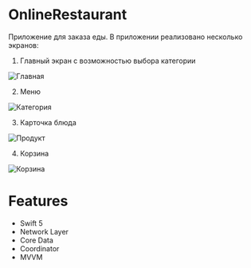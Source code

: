 # OnlineRestaurant

Приложение для заказа еды. В приложении реализовано несколько экранов:

1. Главный экран с возможностью выбора категории

![Главная](https://github.com/Yakendi/OnlineRestaurant/assets/108186757/688f4c9e-b2f4-4086-92b3-b5654eac4471)

2. Меню

![Категория](https://github.com/Yakendi/OnlineRestaurant/assets/108186757/4bbd88af-1755-4696-859e-34084e27df32)

3. Карточка блюда

![Продукт](https://github.com/Yakendi/OnlineRestaurant/assets/108186757/9a067364-8448-41ce-a158-f954cf2b1129)

4. Корзина

![Корзина](https://github.com/Yakendi/OnlineRestaurant/assets/108186757/e0d0ed0b-5d30-4ff3-9df7-ccb8840a722a)

# Features

- Swift 5
- Network Layer
- Core Data
- Coordinator
- MVVM
